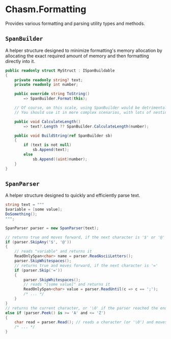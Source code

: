# Chasm.Formatting

Provides various formatting and parsing utility types and methods.

## `SpanBuilder`

A helper structure designed to minimize formatting's memory allocation by allocating the exact required amount of memory and then formatting directly into it.

```cs
public readonly struct MyStruct : ISpanBuildable
{
    private readonly string? text;
    private readonly int number;

    public override string ToString()
        => SpanBuilder.Format(this);

    // Of course, on this scale, using SpanBuilder would be detrimental to performance.
    // You should use it in more complex scenarios, with lots of nesting.

    public void CalculateLength()
        => text?.Length ?? SpanBuilder.CalculateLength(number);

    public void BuildString(ref SpanBuilder sb)
    {
        if (text is not null)
            sb.Append(text);
        else
            sb.Append((uint)number);
    }
}
```

## `SpanParser`

A helper structure designed to quickly and efficiently parse text.

```cs
string text = """
$variable = [some value];
DoSomething();
""";

SpanParser parser = new SpanParser(text);

// returns true and moves forward, if the next character is '$' or '@'
if (parser.SkipAny('$', '@'))
{
    // reads "variable" and returns it
    ReadOnlySpan<char> name = parser.ReadAsciiLetters();
    parser.SkipWhitespaces();
    // returns true and moves forward, if the next character is '='
    if (parser.Skip('='))
    {
        parser.SkipWhitespaces();
        // reads "[some value]" and returns it
        ReadOnlySpan<char> value = parser.ReadUntil(c => c == ';');
        /* ... */
    }
}
// returns the current character, or '\0' if the parser reached the end
else if (parser.Peek() is >= 'A' and <= 'Z')
{
    char read = parser.Read(); // reads a character (or '\0') and moves forward
    /* ... */
}
```
